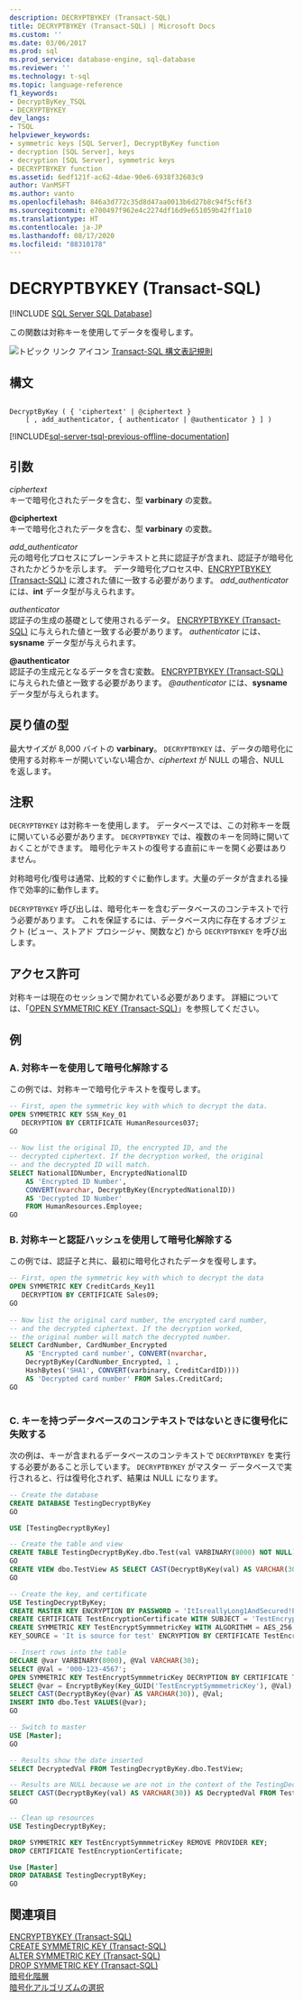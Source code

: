```yaml
---
description: DECRYPTBYKEY (Transact-SQL)
title: DECRYPTBYKEY (Transact-SQL) | Microsoft Docs
ms.custom: ''
ms.date: 03/06/2017
ms.prod: sql
ms.prod_service: database-engine, sql-database
ms.reviewer: ''
ms.technology: t-sql
ms.topic: language-reference
f1_keywords:
- DecryptByKey_TSQL
- DECRYPTBYKEY
dev_langs:
- TSQL
helpviewer_keywords:
- symmetric keys [SQL Server], DecryptByKey function
- decryption [SQL Server], keys
- decryption [SQL Server], symmetric keys
- DECRYPTBYKEY function
ms.assetid: 6edf121f-ac62-4dae-90e6-6938f32603c9
author: VanMSFT
ms.author: vanto
ms.openlocfilehash: 846a3d772c35d8d47aa0013b6d27b8c94f5cf6f3
ms.sourcegitcommit: e700497f962e4c2274df16d9e651059b42ff1a10
ms.translationtype: HT
ms.contentlocale: ja-JP
ms.lasthandoff: 08/17/2020
ms.locfileid: "88310178"
---
```

# <a name="decryptbykey-transact-sql"></a>DECRYPTBYKEY (Transact-SQL)
[!INCLUDE [SQL Server SQL Database](../../includes/applies-to-version/sql-asdb.md)]

この関数は対称キーを使用してデータを復号します。  
  
 ![トピック リンク アイコン](../../database-engine/configure-windows/media/topic-link.gif "トピック リンク アイコン") [Transact-SQL 構文表記規則](../../t-sql/language-elements/transact-sql-syntax-conventions-transact-sql.md)  
  
## <a name="syntax"></a>構文  
  
```syntaxsql
  
DecryptByKey ( { 'ciphertext' | @ciphertext }   
    [ , add_authenticator, { authenticator | @authenticator } ] )  
```  
  
[!INCLUDE[sql-server-tsql-previous-offline-documentation](../../includes/sql-server-tsql-previous-offline-documentation.md)]

## <a name="arguments"></a>引数
*ciphertext*  
キーで暗号化されたデータを含む、型 **varbinary** の変数。  
  
**\@ciphertext**  
キーで暗号化されたデータを含む、型 **varbinary** の変数。  
  
 *add_authenticator*  
元の暗号化プロセスにプレーンテキストと共に認証子が含まれ、認証子が暗号化されたかどうかを示します。 データ暗号化プロセス中、[ENCRYPTBYKEY (Transact-SQL)](./encryptbykey-transact-sql.md) に渡された値に一致する必要があります。 *add_authenticator* には、**int** データ型が与えられます。  
  
 *authenticator*  
認証子の生成の基礎として使用されるデータ。 [ENCRYPTBYKEY (Transact-SQL)](./encryptbykey-transact-sql.md) に与えられた値と一致する必要があります。 *authenticator* には、**sysname** データ型が与えられます。  

**\@authenticator**  
認証子の生成元となるデータを含む変数。 [ENCRYPTBYKEY (Transact-SQL)](./encryptbykey-transact-sql.md) に与えられた値と一致する必要があります。 *\@authenticator* には、**sysname** データ型が与えられます。  

## <a name="return-types"></a>戻り値の型  
最大サイズが 8,000 バイトの **varbinary**。 `DECRYPTBYKEY` は、データの暗号化に使用する対称キーが開いていない場合か、*ciphertext* が NULL の場合、NULL を返します。  
  
## <a name="remarks"></a>注釈  
`DECRYPTBYKEY` は対称キーを使用します。 データベースでは、この対称キーを既に開いている必要があります。 `DECRYPTBYKEY` では、複数のキーを同時に開いておくことができます。 暗号化テキストの復号する直前にキーを開く必要はありません。  
  
対称暗号化/復号は通常、比較的すぐに動作します。大量のデータが含まれる操作で効率的に動作します。  

`DECRYPTBYKEY` 呼び出しは、暗号化キーを含むデータベースのコンテキストで行う必要があります。 これを保証するには、データベース内に存在するオブジェクト (ビュー、ストアド プロシージャ、関数など) から `DECRYPTBYKEY` を呼び出します。 
  
## <a name="permissions"></a>アクセス許可  
対称キーは現在のセッションで開かれている必要があります。 詳細については、「[OPEN SYMMETRIC KEY &#40;Transact-SQL&#41;](../../t-sql/statements/open-symmetric-key-transact-sql.md)」を参照してください。  
  
## <a name="examples"></a>例  
  
### <a name="a-decrypting-by-using-a-symmetric-key"></a>A. 対称キーを使用して暗号化解除する  
この例では、対称キーで暗号化テキストを復号します。  
  
```sql  
-- First, open the symmetric key with which to decrypt the data.  
OPEN SYMMETRIC KEY SSN_Key_01  
   DECRYPTION BY CERTIFICATE HumanResources037;  
GO  
  
-- Now list the original ID, the encrypted ID, and the   
-- decrypted ciphertext. If the decryption worked, the original  
-- and the decrypted ID will match.  
SELECT NationalIDNumber, EncryptedNationalID   
    AS 'Encrypted ID Number',  
    CONVERT(nvarchar, DecryptByKey(EncryptedNationalID))   
    AS 'Decrypted ID Number'  
    FROM HumanResources.Employee;  
GO  
```  
  
### <a name="b-decrypting-by-using-a-symmetric-key-and-an-authenticating-hash"></a>B. 対称キーと認証ハッシュを使用して暗号化解除する  
この例では、認証子と共に、最初に暗号化されたデータを復号します。  
  
```sql  
-- First, open the symmetric key with which to decrypt the data  
OPEN SYMMETRIC KEY CreditCards_Key11  
   DECRYPTION BY CERTIFICATE Sales09;  
GO  
  
-- Now list the original card number, the encrypted card number,  
-- and the decrypted ciphertext. If the decryption worked,   
-- the original number will match the decrypted number.  
SELECT CardNumber, CardNumber_Encrypted   
    AS 'Encrypted card number', CONVERT(nvarchar,  
    DecryptByKey(CardNumber_Encrypted, 1 ,   
    HashBytes('SHA1', CONVERT(varbinary, CreditCardID))))   
    AS 'Decrypted card number' FROM Sales.CreditCard;  
GO  
  
```  

### <a name="c-fail-to-decrypt-when-not-in-the-context-of-database-with-key"></a>C. キーを持つデータベースのコンテキストではないときに復号化に失敗する
次の例は、キーが含まれるデータベースのコンテキストで `DECRYPTBYKEY` を実行する必要があること示しています。 `DECRYPTBYKEY` がマスター データベースで実行されると、行は復号化されず、結果は NULL になります。 

```sql
-- Create the database
CREATE DATABASE TestingDecryptByKey
GO

USE [TestingDecryptByKey]

-- Create the table and view
CREATE TABLE TestingDecryptByKey.dbo.Test(val VARBINARY(8000) NOT NULL);
GO
CREATE VIEW dbo.TestView AS SELECT CAST(DecryptByKey(val) AS VARCHAR(30)) AS DecryptedVal FROM TestingDecryptByKey.dbo.Test;
GO

-- Create the key, and certificate
USE TestingDecryptByKey;
CREATE MASTER KEY ENCRYPTION BY PASSWORD = 'ItIsreallyLong1AndSecured!Passsword#';
CREATE CERTIFICATE TestEncryptionCertificate WITH SUBJECT = 'TestEncryption';
CREATE SYMMETRIC KEY TestEncryptSymmmetricKey WITH ALGORITHM = AES_256, IDENTITY_VALUE = 'It is place for test',
KEY_SOURCE = 'It is source for test' ENCRYPTION BY CERTIFICATE TestEncryptionCertificate;

-- Insert rows into the table
DECLARE @var VARBINARY(8000), @Val VARCHAR(30);
SELECT @Val = '000-123-4567';
OPEN SYMMETRIC KEY TestEncryptSymmmetricKey DECRYPTION BY CERTIFICATE TestEncryptionCertificate;
SELECT @var = EncryptByKey(Key_GUID('TestEncryptSymmmetricKey'), @Val);
SELECT CAST(DecryptByKey(@var) AS VARCHAR(30)), @Val;
INSERT INTO dbo.Test VALUES(@var);
GO

-- Switch to master
USE [Master];
GO

-- Results show the date inserted
SELECT DecryptedVal FROM TestingDecryptByKey.dbo.TestView;

-- Results are NULL because we are not in the context of the TestingDecryptByKey Database
SELECT CAST(DecryptByKey(val) AS VARCHAR(30)) AS DecryptedVal FROM TestingDecryptByKey.dbo.Test;
GO

-- Clean up resources
USE TestingDecryptByKey;

DROP SYMMETRIC KEY TestEncryptSymmmetricKey REMOVE PROVIDER KEY;
DROP CERTIFICATE TestEncryptionCertificate;

Use [Master]
DROP DATABASE TestingDecryptByKey;
GO
```

  
## <a name="see-also"></a>関連項目  
 [ENCRYPTBYKEY &#40;Transact-SQL&#41;](../../t-sql/functions/encryptbykey-transact-sql.md)   
 [CREATE SYMMETRIC KEY &#40;Transact-SQL&#41;](../../t-sql/statements/create-symmetric-key-transact-sql.md)   
 [ALTER SYMMETRIC KEY &#40;Transact-SQL&#41;](../../t-sql/statements/alter-symmetric-key-transact-sql.md)   
 [DROP SYMMETRIC KEY &#40;Transact-SQL&#41;](../../t-sql/statements/drop-symmetric-key-transact-sql.md)   
 [暗号化階層](../../relational-databases/security/encryption/encryption-hierarchy.md)   
 [暗号化アルゴリズムの選択](../../relational-databases/security/encryption/choose-an-encryption-algorithm.md)  
  
  
